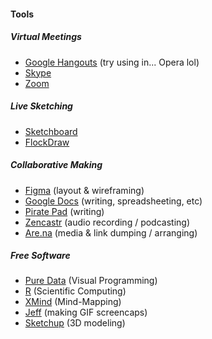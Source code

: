 #### Tools

##### Virtual Meetings

- [Google Hangouts](https://hangouts.google.com) (try using in... Opera lol)
- [Skype](https://www.skype.com/en/)
- [Zoom](https://zoom.us/)

##### Live Sketching

- [Sketchboard](https://sketchboard.io/)
- [FlockDraw](http://flockdraw.com/)

##### Collaborative Making

- [Figma](https://www.figma.com/) (layout & wireframing)
- [Google Docs](http://docs.google.com) (writing, spreadsheeting, etc)
- [Pirate Pad](http://piratepad.net/) (writing)
- [Zencastr](https://zencastr.com/) (audio recording / podcasting)
- [Are.na](https://are.na) (media & link dumping / arranging)

##### Free Software

- [Pure Data](http://puredata.info/) (Visual Programming)
- [R](https://www.r-project.org/) (Scientific Computing)
- [XMind](https://www.xmind.net/) (Mind-Mapping)
- [Jeff](https://itunes.apple.com/us/app/jeff/id934011232?mt=12) (making GIF screencaps)
- [Sketchup](http://www.sketchup.com/) (3D modeling)

